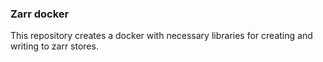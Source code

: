 ### Zarr docker

This repository creates a docker with necessary libraries for creating and writing to zarr stores.
